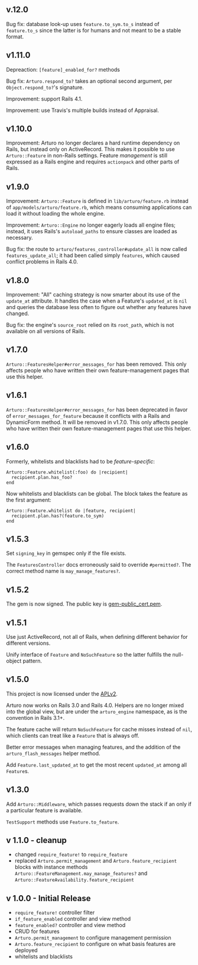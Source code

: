 ## v.12.0

Bug fix: database look-up uses `feature.to_sym.to_s` instead of `feature.to_s`
since the latter is for humans and not meant to be a stable format.

## v1.11.0

Depreaction: `[feature]_enabled_for?` methods

Bug fix: `Arturo.respond_to?` takes an optional second argument, per
`Object.respond_to?`'s signature.

Improvement: support Rails 4.1.

Improvement: use Travis's multiple builds instead of Appraisal.

## v1.10.0

Improvement: Arturo no longer declares a hard runtime dependency on Rails, but
instead only on ActiveRecord. This makes it possible to use `Arturo::Feature`
in non-Rails settings. Feature *management* is still expressed as a Rails engine
and requires `actionpack` and other parts of Rails.

## v1.9.0

Improvement: `Arturo::Feature` is defined in `lib/arturo/feature.rb` instead of
`app/models/arturo/feature.rb`, which means consuming applications can load it
without loading the whole engine.

Improvement: `Arturo::Engine` no longer eagerly loads all engine files; instead,
it uses Rails's `autoload_paths` to ensure classes are loaded as necessary.

Bug fix: the route to `arturo/features_controller#update_all` is now called
`features_update_all`; it had been called simply `features`, which caused
conflict problems in Rails 4.0.

## v1.8.0

Improvement: "All" caching strategy is now smarter about its use of the
`update_at` attribute. It handles the case when a Feature's `updated_at` is
`nil` and queries the database less often to figure out whether any features
have changed.

Bug fix: the engine's `source_root` relied on its `root_path`, which is not
available on all versions of Rails.

## v1.7.0

`Arturo::FeaturesHelper#error_messages_for` has been removed. This only affects
people who have written their own feature-management pages that use this helper.

## v1.6.1

`Arturo::FeaturesHelper#error_messages_for` has been deprecated in favor of
`error_messages_for_feature` because it conflicts with a Rails and DynamicForm
method. It will be removed in v1.7.0. This only affects people who have written
their own feature-management pages that use this helper.

## v1.6.0

Formerly, whitelists and blacklists had to be *feature-specific*:

    Arturo::Feature.whitelist(:foo) do |recipient|
      recipient.plan.has_foo?
    end

Now whitelists and blacklists can be global. The block takes the feature
as the first argument:

    Arturo::Feature.whitelist do |feature, recipient|
      recipient.plan.has?(feature.to_sym)
    end

## v1.5.3

Set `signing_key` in gemspec only if the file exists.

The `FeaturesController` docs erroneously said to override `#permitted?`.
The correct method name is `may_manage_features?`.

## v1.5.2

The gem is now signed. The public key is
[gem-public_cert.pem](./gem-public_cert.pem).

## v1.5.1

Use just ActiveRecord, not all of Rails, when defining different behavior
for different versions.

Unify interface of `Feature` and `NoSuchFeature` so the latter fulfills the
null-object pattern.

## v1.5.0

This project is now licensed under the
[APLv2](https://www.apache.org/licenses/LICENSE-2.0.html).

Arturo now works on Rails 3.0 and Rails 4.0. Helpers are no longer mixed into
the global view, but are under the `arturo_engine` namespace, as is the
convention in Rails 3.1+.

The feature cache will return `NoSuchFeature` for cache misses instead of `nil`,
which clients can treat like a `Feature` that is always off.

Better error messages when managing features, and the addition of the
`arturo_flash_messages` helper method.

Add `Feature.last_updated_at` to get the most recent `updated_at` among all
`Feature`s.

## v1.3.0

Add `Arturo::Middleware`, which passes requests down the stack if an only if
a particular feature is available.

`TestSupport` methods use `Feature.to_feature`.

## v 1.1.0 - cleanup

 * changed `require_feature!` to `require_feature`
 * replaced `Arturo.permit_management` and `Arturo.feature_recipient`
   blocks with instance methods
   `Arturo::FeatureManagement.may_manage_features?` and
   `Arturo::FeatureAvailability.feature_recipient`

## v 1.0.0 - Initial Release

 * `require_feature!` controller filter
 * `if_feature_enabled` controller and view method
 * `feature_enabled?` controller and view method
 * CRUD for features
 * `Arturo.permit_management` to configure management permission
 * `Arturo.feature_recipient` to configure on what basis features are deployed
 * whitelists and blacklists
